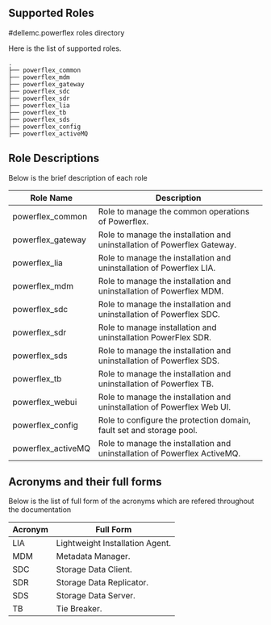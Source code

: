 ## Supported Roles

#dellemc.powerflex roles directory

Here is the list of supported roles.

```
.
├── powerflex_common
├── powerflex_mdm
├── powerflex_gateway
├── powerflex_sdc
├── powerflex_sdr
├── powerflex_lia
├── powerflex_tb
├── powerflex_sds
├── powerflex_config
├── powerflex_activeMQ

```

## Role Descriptions

Below is the brief description of each role

<table>
<thead>
  <tr>
    <th>Role Name</th>
    <th>Description</th>
  </tr>
</thead>
<tbody>
  <tr>
    <td>powerflex_common</td>
    <td>Role to manage the common operations of Powerflex.</td>
  </tr>
  <tr>
    <td>powerflex_gateway</td>
    <td>Role to manage the installation and uninstallation of Powerflex Gateway.</td>
  </tr>
  <tr>
    <td>powerflex_lia</td>
    <td>Role to manage the installation and uninstallation of Powerflex LIA.</td>
  </tr>
  <tr>
    <td>powerflex_mdm</td>
    <td>Role to manage the installation and uninstallation of Powerflex MDM.</td>
  </tr>
  <tr>
    <td>powerflex_sdc</td>
    <td>Role to manage the installation and uninstallation of Powerflex SDC.</td>
  </tr>
  <tr>
    <td>powerflex_sdr</td>
    <td>Role to manage installation and uninstallation PowerFlex SDR.</td>
  </tr>
  <tr>
    <td>powerflex_sds</td>
    <td>Role to manage the installation and uninstallation of Powerflex SDS.</td>
  </tr>
  <tr>
    <td>powerflex_tb</td>
    <td>Role to manage the installation and uninstallation of Powerflex TB.</td>
  </tr>
  <tr>
    <td>powerflex_webui</td>
    <td>Role to manage the installation and uninstallation of Powerflex Web UI.</td>
  </tr>
  <tr>
    <td>powerflex_config</td>
    <td>Role to configure the protection domain, fault set and storage pool.</td>
  </tr>
  <tr>
    <td>powerflex_activeMQ</td>
    <td>Role to manage the installation and uninstallation of Powerflex ActiveMQ.</td>
  </tr>
</tbody>
</table>

## Acronyms and their full forms
Below is the list of full form of the acronyms which are refered throughout the documentation

<table>
<thead>
  <tr>
    <th>Acronym</th>
    <th>Full Form</th>
  </tr>
</thead>
<tbody>
  <tr>
    <td>LIA</td>
    <td>Lightweight Installation Agent.</td>
  </tr>
  <tr>
    <td>MDM</td>
    <td>Metadata Manager.</td>
  </tr>
  <tr>
    <td>SDC</td>
    <td>Storage Data Client.</td>
  </tr>
  <tr>
    <td>SDR</td>
    <td>Storage Data Replicator.</td>
  </tr>
  <tr>
    <td>SDS</td>
    <td>Storage Data Server.</td>
  </tr>
  <tr>
    <td>TB</td>
    <td>Tie Breaker.</td>
  </tr>
</tbody>
</table>
